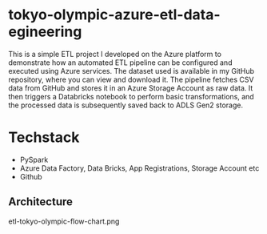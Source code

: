 # tokyo-olympic-azure-etl-data-egineering

This is a simple ETL project I developed on the Azure platform to demonstrate how an automated ETL pipeline can be configured and executed using Azure services. The dataset used is available in my GitHub repository, where you can view and download it. The pipeline fetches CSV data from GitHub and stores it in an Azure Storage Account as raw data. It then triggers a Databricks notebook to perform basic transformations, and the processed data is subsequently saved back to ADLS Gen2 storage.

# Techstack
- PySpark
- Azure Data Factory, Data Bricks, App Registrations, Storage Account etc
- Github

## Architecture
  
etl-tokyo-olympic-flow-chart.png
